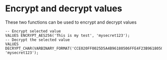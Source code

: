 # Encrypt and decrypt values

These two functions can be used to encrypt and decrypt values   
```
-- Encrypt selected value    
VALUES ENCRYPT_AES256('This is my test', 'mysecret123');   
-- Decrypt the selected value       
VALUES DECRYPT_CHAR(VARBINARY_FORMAT('CCE020FF0025D5A4B96180506FFE4F23B96180506FFE4F234DBD73A96E6D2DDD7456748F14BF4803'), 'mysecret123');   
```
    
    
